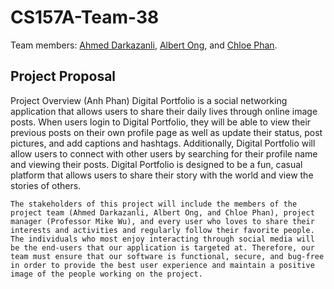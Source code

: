 # CS157A-Team-38
Team members: [Ahmed Darkazanli](https://github.com/Adarkazanli96), [Albert Ong](https://github.com/Albert-C-Ong), and [Chloe Phan](https://github.com/chloephan).

## Project Proposal
Project Overview
(Anh Phan)
	Digital Portfolio is a social networking application that allows users to share their daily lives through online image posts. When users login to Digital Portfolio, they will be able to view their previous posts on their own profile page as well as update their status, post pictures, and add captions and hashtags. Additionally, Digital Portfolio will allow users to connect with other users by searching for their profile name and viewing their posts. Digital Portfolio is designed to be a fun, casual platform that allows users to share their story with the world and view the stories of others. 

	The stakeholders of this project will include the members of the project team (Ahmed Darkazanli, Albert Ong, and Chloe Phan), project manager (Professor Mike Wu), and every user who loves to share their interests and activities and regularly follow their favorite people. The individuals who most enjoy interacting through social media will be the end-users that our application is targeted at. Therefore, our team must ensure that our software is functional, secure, and bug-free in order to provide the best user experience and maintain a positive image of the people working on the project.


